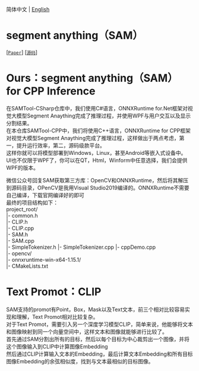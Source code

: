 简体中文 | [English](ReadmeEN.md)  

# segment anything（SAM）  
[[`Paper`](https://ai.facebook.com/research/publications/segment-anything/)] [[`源码`](https://github.com/facebookresearch/segment-anything/)]  

# Ours：segment anything（SAM） for CPP Inference  
在SAMTool-CSharp仓库中，我们使用C#语言，ONNXRuntime for.Net框架对视觉大模型Segment Anaything完成了推理过程，并使用WPF与用户交互以及显示分割结果。  
在本仓库SAMTool-CPP中，我们将使用C++语言，ONNXRuntime for CPP框架对视觉大模型Segment Anaything完成了推理过程，这样做出于两点考虑，第一，提升运行效率，第二，源码级款平台。  
这样你就可以将模型部署到Windows，Linux，甚至Android等嵌入式设备中。  
UI也不仅限于WPF了，你可以在QT，Html，Winform中任意选择，我们会提供WPF的版本。  

微信公众号回复SAM获取第三方库：OpenCV和ONNXRuntime，然后将其解压到源码目录，OPenCV是我用Visual Studio2019编译的。ONNXRuntime不需要自己编译，下载官网编译好的即可  
最终的项目结构如下：  
project_root/  
  |- common.h  
  |- CLIP.h  
  |- CLIP.cpp  
  |- SAM.h  
  |- SAM.cpp  
  |- SimpleTokenizer.h
  |- SimpleTokenizer.cpp
  |- cppDemo.cpp  
  |- opencv/  
  |- onnxruntime-win-x64-1.15.1/  
  |- CMakeLists.txt  


# Text Promot：CLIP  
SAM支持的promot有Point，Box，Mask以及Text文本，前三个相对比较容易实现和理解，Text Promot相对比较复杂。  
对于Text Promot，需要引入另一个深度学习模型CLIP，简单来说，他能够将文本和图像映射到同一个向量空间中，这样文本和图像就能够进行比较了。   
首先通过SAM分割出所有的目标，然后以每个目标为中心裁剪出一个图像，并将这个图像输入到CLIP中计算图像Embedding  
然后通过CLIP计算输入文本的Embedding，最后计算文本Embedding和所有目标图像Embedding的余弦相似度，找到与文本最相似的目标图像。   
